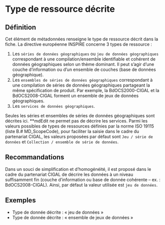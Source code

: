 <!-- Begin @mdHierarchylevel.md -->

# Type de ressource décrite

## Définition

Cet élément de métadonnées renseigne le type de ressource décrit dans la fiche.
La directive européenne INSPIRE concerne 3 types de ressource :

1. Les `séries de données géographiques` ou `jeu de données géographiques` correspondant à une compilation/ensemble identifiable et cohérent de données géographiques selon un thème dominant. Il peut s’agir d’une couche d’information ou d’un ensemble de couches (base de données géographique).
2. Les `ensembles de séries de données géographiques` correspondant à une compilation de séries de données géographiques partageant la même spécification de produit. Par exemple, la BdOCS2000-CIGAL et la BdOCS2008-CIGAL forment un ensemble de jeux de données géographiques.
3. Les `services de données géographiques`.

Seules les séries et ensembles de séries de données géographiques sont décrites ici. **mdEdit ne permet pas de décrire les services.
Parmi les valeurs possibles de types de ressources définies par la norme ISO 19115 (liste B.# MD_ScopeCode), pour faciliter la saisie dans le cadre du partenariat CIGAL, les valeurs proposées par défaut sont `Jeu / série de données` et `Collection / ensemble de série de données`.

## Recommandations

Dans un souci de simplification et d’homogénéité, il est proposé dans le cadre du partenariat CIGAL de décrire les données à un niveau suffisamment fin (couche d’information ou base de donnée cohérente – ex. : BdOCS2008-CIGAL).
Ainsi, par défaut la valeur utilisée est `jeu de données`.

## Exemples

- Type de donnée décrite : « jeu de données »
- Type de donnée décrite : « ensemble de jeux de données »

<!-- End @mdHierarchylevel.md -->
